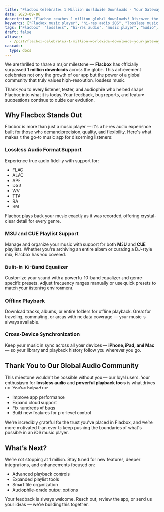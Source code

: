 ```yaml
---
title: "Flacbox Celebrates 1 Million Worldwide Downloads - Your Gateway to Hi-Res Music"
date: 2023-09-06
description: "Flacbox reaches 1 million global downloads! Discover the features that make Flacbox the ultimate hi-res audio player for iOS and Mac."
keywords: ["Flacbox music player", "hi-res audio iOS", "lossless music app", "DSD FLAC APE player", "offline FLAC music", "Flacbox download milestone", "high quality audio iPhone", "Everappz audio apps", "CUE playlist player", "1 million downloads"]
tags: ["Flacbox", "lossless", "hi-res audio", "music player", "audio", "milestone", "iOS apps", "What's New"]
draft: false
aliases:
  - /post/flacbox-celebrates-1-million-worldwide-downloads-your-gateway-to-hi-res-music/
cascade:
  type: docs
---
```


We are thrilled to share a major milestone — **Flacbox** has officially surpassed **1 million downloads** across the globe. This achievement celebrates not only the growth of our app but the power of a global community that truly values high-resolution, lossless music.

Thank you to every listener, tester, and audiophile who helped shape Flacbox into what it is today. Your feedback, bug reports, and feature suggestions continue to guide our evolution.

## Why Flacbox Stands Out

Flacbox is more than just a music player — it's a hi-res audio experience built for those who demand precision, quality, and flexibility. Here's what makes it the go-to music app for discerning listeners:

### Lossless Audio Format Support

Experience true audio fidelity with support for:

- FLAC  
- ALAC  
- APE  
- DSD  
- WV  
- TTA  
- RA  
- RM  

Flacbox plays back your music exactly as it was recorded, offering crystal-clear detail for every genre.

### M3U and CUE Playlist Support

Manage and organize your music with support for both **M3U** and **CUE** playlists. Whether you're archiving an entire album or curating a DJ-style mix, Flacbox has you covered.

### Built-in 10-Band Equalizer

Customize your sound with a powerful 10-band equalizer and genre-specific presets. Adjust frequency ranges manually or use quick presets to match your listening environment.

### Offline Playback

Download tracks, albums, or entire folders for offline playback. Great for traveling, commuting, or areas with no data coverage — your music is always available.

### Cross-Device Synchronization

Keep your music in sync across all your devices — **iPhone, iPad, and Mac** — so your library and playback history follow you wherever you go.

## Thank You to Our Global Audio Community

This milestone wouldn't be possible without you — our loyal users. Your enthusiasm for **lossless audio** and **powerful playback tools** is what drives us. You’ve helped us:

- Improve app performance  
- Expand cloud support  
- Fix hundreds of bugs  
- Build new features for pro-level control  

We're incredibly grateful for the trust you've placed in Flacbox, and we’re more motivated than ever to keep pushing the boundaries of what's possible in an iOS music player.

## What’s Next?

We’re not stopping at 1 million. Stay tuned for new features, deeper integrations, and enhancements focused on:

- Advanced playback controls  
- Expanded playlist tools  
- Smart file organization  
- Audiophile-grade output options  

Your feedback is always welcome. Reach out, review the app, or send us your ideas — we're building this together.
